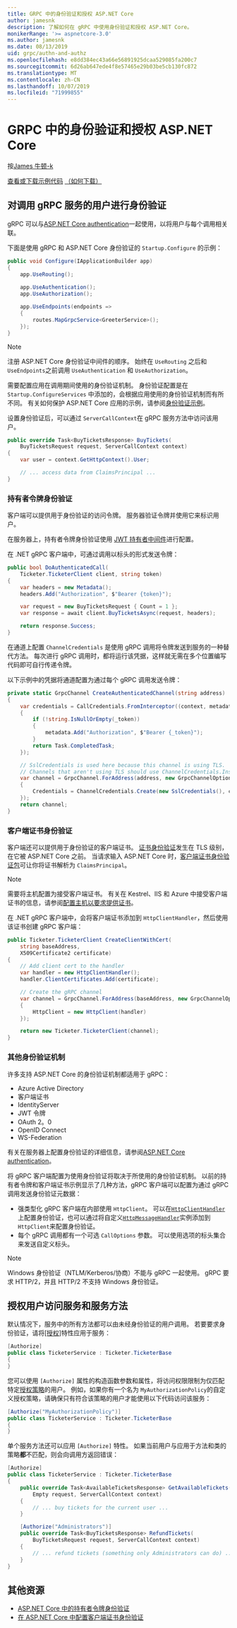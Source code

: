 ```yaml
---
title: GRPC 中的身份验证和授权 ASP.NET Core
author: jamesnk
description: 了解如何在 gRPC 中使用身份验证和授权 ASP.NET Core。
monikerRange: '>= aspnetcore-3.0'
ms.author: jamesnk
ms.date: 08/13/2019
uid: grpc/authn-and-authz
ms.openlocfilehash: e8dd384ec43a66e56891925dcaa529085fa200c7
ms.sourcegitcommit: 6d26ab647ede4f8e57465e29b03be5cb130fc872
ms.translationtype: MT
ms.contentlocale: zh-CN
ms.lasthandoff: 10/07/2019
ms.locfileid: "71999855"
---
```

# <a name="authentication-and-authorization-in-grpc-for-aspnet-core"></a>GRPC 中的身份验证和授权 ASP.NET Core

按[James 牛顿-k](https://twitter.com/jamesnk)

[查看或下载示例代码](https://github.com/aspnet/AspNetCore.Docs/tree/master/aspnetcore/grpc/authn-and-authz/sample/) [（如何下载）](xref:index#how-to-download-a-sample)

## <a name="authenticate-users-calling-a-grpc-service"></a>对调用 gRPC 服务的用户进行身份验证

gRPC 可以与[ASP.NET Core authentication](xref:security/authentication/identity)一起使用，以将用户与每个调用相关联。

下面是使用 gRPC 和 ASP.NET Core 身份验证的 `Startup.Configure` 的示例：

```csharp
public void Configure(IApplicationBuilder app)
{
    app.UseRouting();
    
    app.UseAuthentication();
    app.UseAuthorization();

    app.UseEndpoints(endpoints =>
    {
        routes.MapGrpcService<GreeterService>();
    });
}
```

> [!NOTE]
> 注册 ASP.NET Core 身份验证中间件的顺序。 始终在 `UseRouting` 之后和 `UseEndpoints`之前调用 `UseAuthentication` 和 `UseAuthorization`。

需要配置应用在调用期间使用的身份验证机制。 身份验证配置是在 `Startup.ConfigureServices` 中添加的，会根据应用使用的身份验证机制而有所不同。 有关如何保护 ASP.NET Core 应用的示例，请参阅[身份验证示例](xref:security/authentication/samples)。

设置身份验证后，可以通过 `ServerCallContext`在 gRPC 服务方法中访问该用户。

```csharp
public override Task<BuyTicketsResponse> BuyTickets(
    BuyTicketsRequest request, ServerCallContext context)
{
    var user = context.GetHttpContext().User;

    // ... access data from ClaimsPrincipal ...
}

```

### <a name="bearer-token-authentication"></a>持有者令牌身份验证

客户端可以提供用于身份验证的访问令牌。 服务器验证令牌并使用它来标识用户。

在服务器上，持有者令牌身份验证使用 [JWT 持有者中间件](/dotnet/api/microsoft.extensions.dependencyinjection.jwtbearerextensions.addjwtbearer)进行配置。

在 .NET gRPC 客户端中，可通过调用以标头的形式发送令牌：

```csharp
public bool DoAuthenticatedCall(
    Ticketer.TicketerClient client, string token)
{
    var headers = new Metadata();
    headers.Add("Authorization", $"Bearer {token}");

    var request = new BuyTicketsRequest { Count = 1 };
    var response = await client.BuyTicketsAsync(request, headers);

    return response.Success;
}
```

在通道上配置 `ChannelCredentials` 是使用 gRPC 调用将令牌发送到服务的一种替代方法。 每次进行 gRPC 调用时，都将运行该凭据，这样就无需在多个位置编写代码即可自行传递令牌。

以下示例中的凭据将通道配置为通过每个 gRPC 调用发送令牌：

```csharp
private static GrpcChannel CreateAuthenticatedChannel(string address)
{
    var credentials = CallCredentials.FromInterceptor((context, metadata) =>
    {
        if (!string.IsNullOrEmpty(_token))
        {
            metadata.Add("Authorization", $"Bearer {_token}");
        }
        return Task.CompletedTask;
    });

    // SslCredentials is used here because this channel is using TLS.
    // Channels that aren't using TLS should use ChannelCredentials.Insecure instead.
    var channel = GrpcChannel.ForAddress(address, new GrpcChannelOptions
    {
        Credentials = ChannelCredentials.Create(new SslCredentials(), credentials)
    });
    return channel;
}
```

### <a name="client-certificate-authentication"></a>客户端证书身份验证

客户端还可以提供用于身份验证的客户端证书。 [证书身份验证](https://tools.ietf.org/html/rfc5246#section-7.4.4)发生在 TLS 级别，在它被 ASP.NET Core 之前。 当请求输入 ASP.NET Core 时，[客户端证书身份验证包](xref:security/authentication/certauth)可让你将证书解析为 `ClaimsPrincipal`。

> [!NOTE]
> 需要将主机配置为接受客户端证书。 有关在 Kestrel、IIS 和 Azure 中接受客户端证书的信息，请参阅[配置主机以要求提供证书](xref:security/authentication/certauth#configure-your-host-to-require-certificates)。

在 .NET gRPC 客户端中，会将客户端证书添加到 `HttpClientHandler`，然后使用该证书创建 gRPC 客户端：

```csharp
public Ticketer.TicketerClient CreateClientWithCert(
    string baseAddress,
    X509Certificate2 certificate)
{
    // Add client cert to the handler
    var handler = new HttpClientHandler();
    handler.ClientCertificates.Add(certificate);

    // Create the gRPC channel
    var channel = GrpcChannel.ForAddress(baseAddress, new GrpcChannelOptions
    {
        HttpClient = new HttpClient(handler)
    });

    return new Ticketer.TicketerClient(channel);
}
```

### <a name="other-authentication-mechanisms"></a>其他身份验证机制

许多支持 ASP.NET Core 的身份验证机制都适用于 gRPC：

* Azure Active Directory
* 客户端证书
* IdentityServer
* JWT 令牌
* OAuth 2。0
* OpenID Connect
* WS-Federation

有关在服务器上配置身份验证的详细信息，请参阅[ASP.NET Core authentication](xref:security/authentication/identity)。

将 gRPC 客户端配置为使用身份验证将取决于所使用的身份验证机制。 以前的持有者令牌和客户端证书示例显示了几种方法，gRPC 客户端可以配置为通过 gRPC 调用发送身份验证元数据：

* 强类型化 gRPC 客户端在内部使用 `HttpClient`。 可以在[`HttpClientHandler`](/dotnet/api/system.net.http.httpclienthandler)上配置身份验证，也可以通过将自定义[`HttpMessageHandler`](/dotnet/api/system.net.http.httpmessagehandler)实例添加到 `HttpClient`来配置身份验证。
* 每个 gRPC 调用都有一个可选 `CallOptions` 参数。 可以使用选项的标头集合来发送自定义标头。

> [!NOTE]
> Windows 身份验证（NTLM/Kerberos/协商）不能与 gRPC 一起使用。 gRPC 要求 HTTP/2，并且 HTTP/2 不支持 Windows 身份验证。

## <a name="authorize-users-to-access-services-and-service-methods"></a>授权用户访问服务和服务方法

默认情况下，服务中的所有方法都可以由未经身份验证的用户调用。 若要要求身份验证，请将[[授权]](xref:Microsoft.AspNetCore.Authorization.AuthorizeAttribute)特性应用于服务：

```csharp
[Authorize]
public class TicketerService : Ticketer.TicketerBase
{
}
```

您可以使用 `[Authorize]` 属性的构造函数参数和属性，将访问权限限制为仅匹配特定[授权策略](xref:security/authorization/policies)的用户。 例如，如果你有一个名为 `MyAuthorizationPolicy`的自定义授权策略，请确保只有符合该策略的用户才能使用以下代码访问该服务：

```csharp
[Authorize("MyAuthorizationPolicy")]
public class TicketerService : Ticketer.TicketerBase
{
}
```

单个服务方法还可以应用 `[Authorize]` 特性。 如果当前用户与应用于方法和类的策略**都**不匹配，则会向调用方返回错误：

```csharp
[Authorize]
public class TicketerService : Ticketer.TicketerBase
{
    public override Task<AvailableTicketsResponse> GetAvailableTickets(
        Empty request, ServerCallContext context)
    {
        // ... buy tickets for the current user ...
    }

    [Authorize("Administrators")]
    public override Task<BuyTicketsResponse> RefundTickets(
        BuyTicketsRequest request, ServerCallContext context)
    {
        // ... refund tickets (something only Administrators can do) ..
    }
}
```

## <a name="additional-resources"></a>其他资源

* [ASP.NET Core 中的持有者令牌身份验证](https://blogs.msdn.microsoft.com/webdev/2016/10/27/bearer-token-authentication-in-asp-net-core/)
* [在 ASP.NET Core 中配置客户端证书身份验证](xref:security/authentication/certauth)
